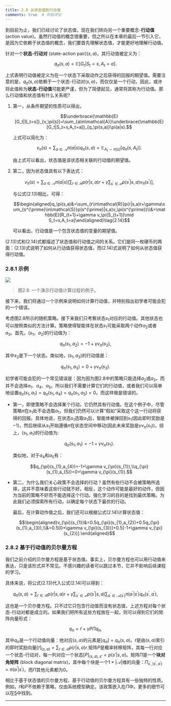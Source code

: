 ```yaml
---
title: 2.8 从状态值到行动值
comments: true  # 开启评论
---
```

到目前为止，我们已经讨论了状态值，现在我们转向另一个重要概念-**行动值** (action value)。虽然行动值的概念很重要，但之所以在本章的最后一节引入它，是因为它依赖于状态值的概念，我们要首先理解状态值，才能更好地理解行动值。

针对一个**状态-行动对** (state-action pair)$(s,a)$，其行动值被定义为：

$$q_\pi(s,a)=\mathbb{E}[G_t|S_t=s,A_t=a].$$

上式表明行动值被定义为在一个状态下采取动作之后获得的回报的期望值。需要注意的是，$q_\pi(s,a)$依赖于一个状态-行动对$(s,a)$，而仅仅是一个行动，因此，或许将此值称为**状态-行动值**可能更严谨，但为了简便起见，通常将其称为行动值。那么行动值和状态值有什么关系呢?

1. 第一，从条件期望的性质可以得出，

    $$\underbrace{\mathbb{E}[G_t|S_t=s]}_{v_\pi(s)}=\sum_{a\in\mathcal{A}}\underbrace{\mathbb{E}[G_t|S_t=s,A_t=a]}_{q_\pi(s,a)}\pi(a|s).$$

    上式可以简化为：

    $$v_\pi(s)=\sum_{a\in\mathcal{A}}\pi(a|s)q_\pi(s,a)=\mathbb{E}_{A_t\sim \pi(s)}[q_\pi(s,A_t)].\tag{2.13}$$

    由上式可以看出，状态值是该状态相关联的行动值的期望值。

2. 第二，因为状态值具有以下表达式：

    $$v_{\pi}(s)=\sum_{a\in\mathcal{A}}\pi(a|s)\left[\sum_{r\in\mathcal{R}}p(r|s,a)r+\gamma\sum_{s^{\prime}\in\mathcal{S}}p(s^{\prime}|s,a)v_{\pi}(s^{\prime})\right],$$

    与公式$(2.13)$相比，可得：

    $$\begin{aligned}q_\pi(s,a)&=\sum_{r\in\mathcal{R}}p(r|s,a)r+\gamma\sum_{s^{\prime}\in\mathcal{S}}p(s^{\prime}|s,a)v_\pi(s^{\prime})\\&=\mathbb{E}[R_{t+1}+\gamma v_\pi(S_{t+1})\mid S_t=s,A_t=a]\end{aligned}\tag{2.14}$$

    可以看出，行动值是一个包含状态值的变量的期望值。

$(2.13)$式和$(2.14)$式都描述了状态值和行动值之间的关系。它们是同一枚硬币的两面：$(2.13)$式说明了如何从行动值获得状态值，而$(2.14)$式说明了如何从状态值获得行动值。

### 2.8.1 示例

 ![](../img/02/8.png)
 > 图2.8: 一个演示行动值计算过程的例子。

接下来，我们将通过一个示例来说明如何计算行动值，并特别指出初学者可能会犯的一个错误。

考虑图$2.8$所示的随机策略。接下来我们只考察状态$s_1$对应的行动值。其他状态也可以按照类似的方法计算。策略使得智能体在状态$s_1$可能采取两个动作$a_2$或者$a_3$。首先，$(s_1，a_2)$的行动值为：

$$q_\pi(s_1,a_2)=-1+\gamma v_\pi(s_2),$$

其中$s_2$是下一个状态。类似地，$(s_1,a_3)$的行动值是：

$$q_\pi(s_1,a_3)=0+\gamma v_\pi(s_3).$$

初学者可能会犯的一个常见错误是：因为因为图$2.8$中的策略只能选择$a_2$或$a_3$，而并不会选择$a_1$、$a_4$、$a_5$。所以我们不需要计算它们的行动值，或者我们可以简单地设置$q_\pi(s_1,a_1)=q_\pi(s_1,a_4)=q_\pi(s_1,a_5)=0$。而这样做是错误的。

- 第一，即使策略不会选择某个行动，它仍然具有行动值。在这个例子中，尽管策略$\pi$在$s_1$处不会选取$a_1$，但我们仍然可以计算“假如”采取这个这一行动将获得的回报。具体地说，在状态$s_1$选取$a_1$后，智能体被弹回到$s_1$(因此即时奖励是$-1$)，然后继续从$s_1$开始遵循$\pi$在状态空间中移动(因此未来奖励是$\gamma v_\pi(s_1)$)。综上，$(s_1,a_1)$的行动值为:
  
    $$q_\pi(s_1,a_1)=-1+\gamma v_\pi(s_1).$$

    类似地，对于$a_4$和$a_5$有：

    $$q_{\pi}(s_{1},a_{4})=-1+\gamma v_{\pi}(s_{1}),\\q_{\pi}(s_{1},a_{5})=0+\gamma v_{\pi}(s_{1}).$$

- 第二，为什么我们关心政策不会选择的行动？虽然有些行动不会被策略所选择，这并不意味着这些行动就不好。相反，这个动作可能是最好的动作，但因为当前的策略不好而不能选择这个行动。强化学习的目的是找到最优策略。为此我们必须探索所有行动，以确定每个状态下最优的行动。
    
    最后，在计算动作值之后，我们还可以根据公式$(2.14)$计算状态值：

    $$\begin{aligned}v_{\pi}(s_{1})&=0.5q_{\pi}(s_{1},a_{2})+0.5q_{\pi}(s_{1},a_{3}),\\&=0.5[0+\gamma v_{\pi}(s_{3})]+0.5[-1+\gamma v_{\pi}(s_{2})].\end{aligned}$$

### 2.8.2 基于行动值的贝尔曼方程

我们之前介绍的贝尔曼方程是基于状态值。事实上，贝尔曼方程也可以用行动值来表达，只是该形式并不常见。不感兴趣的读者可以跳过本节，它并不影响后续课程的学习。

具体来说，将公式$(2.13)$代入公式$(2.14)$可以得到：

$$q_\pi(s,a)=\sum_{r\in\mathcal{R}}p(r|s,a)r+\gamma\sum_{s^{\prime}\in\mathcal{S}}p(s^{\prime}|s,a)\sum_{a^{\prime}\in\mathcal{A}(s^{\prime})}\pi(a^{\prime}|s^{\prime})q_\pi(s^{\prime},a^{\prime}),$$

这也是一个贝尔曼方程。只不过它只包含行动值而没有状态值，上述方程对每个状态-行动对都是成立的。如果我们把所有这些方程放在一起，则可以得到它们的矩阵向量形式：

$$q_\pi=\tilde{r}+\gamma P\Pi q_\pi,\tag{2.15}$$

其中$q_\pi$是一个行动值向量：他对应$(s,a)$的元素是$[q_\pi]=q_\pi(s,a)$。$\tilde{r}$是由$(s,a)$索引的即时奖励向量$[\tilde{r}]_{(s,a)}=\sum_{r\in\mathcal{R}}p(r|s,a)r$.矩阵$P$是概率转移矩阵，其每一行对应一个状态-行动对，每一列对应一个状态$[P]_{(s,a),s'}=p(s'|s,a)$。矩阵$\Pi$是一个**块对角矩阵** (block diagonal matrix)，其中每个块是一个$1\times|\mathcal{A}|$维的向量：$\Pi_{s^{\prime},(s^{\prime},a^{\prime})}=\pi(a^{\prime}|s^{\prime})$，而$\Pi$其他元素都为$0$。

相比于基于状态值的贝尔曼方程，基于行动值的贝尔曼方程具有一些独特的性质。例如，$\tilde{r}$和$P$不依赖于策略，仅由系统模型确定。该政策嵌入在$\Pi$中。更多的细节可以在[5](http://athenasc.com/ndpcontents.html)中找到。

---